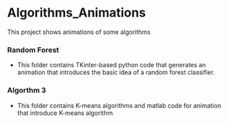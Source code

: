 # Algorithms_Animations
This project shows animations of some algorithms

### Random Forest

- This folder contains TKinter-based python code that generates an animation that introduces the basic idea of a random forest classifier.

### Algorthm 3

- This folder contains K-means algorithms and matlab code for animation that introduce K-means algorithm
